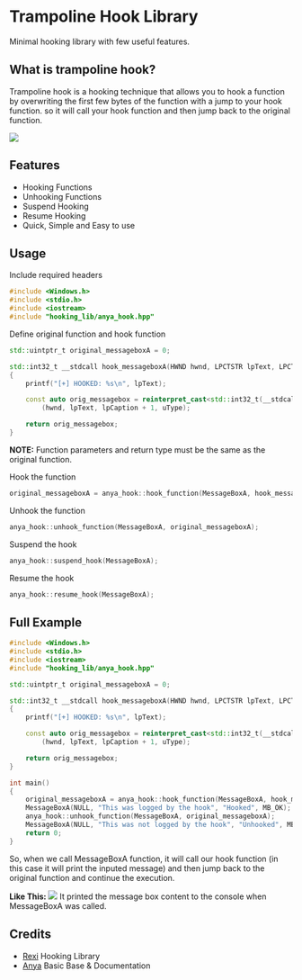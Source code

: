 # Trampoline Hook Library
Minimal hooking library with few useful features.

## What is trampoline hook?
Trampoline hook is a hooking technique that allows you to hook a function by overwriting the first few bytes of the function with a jump to your hook function. so it will call your hook function and then jump back to the original function.

<img src="http://jbremer.org/wp-posts/ah-trampoline.png">

## Features
- Hooking Functions 
- Unhooking Functions
- Suspend Hooking
- Resume Hooking
- Quick, Simple and Easy to use


## Usage
Include required headers
```cpp
#include <Windows.h>
#include <stdio.h>
#include <iostream>
#include "hooking_lib/anya_hook.hpp"
```

Define original function and hook function
```cpp
std::uintptr_t original_messageboxA = 0;

std::int32_t __stdcall hook_messageboxA(HWND hwnd, LPCTSTR lpText, LPCTSTR lpCaption, UINT uType)
{
    printf("[+] HOOKED: %s\n", lpText);

    const auto orig_messagebox = reinterpret_cast<std::int32_t(__stdcall*)(HWND, LPCTSTR, LPCTSTR, UINT)>(original_messageboxA)
        (hwnd, lpText, lpCaption + 1, uType);

    return orig_messagebox;
}
```
**NOTE:** Function parameters and return type must be the same as the original function.

Hook the function
```cpp
original_messageboxA = anya_hook::hook_function(MessageBoxA, hook_messageboxA);
```

Unhook the function
```cpp
anya_hook::unhook_function(MessageBoxA, original_messageboxA);
```

Suspend the hook
```cpp
anya_hook::suspend_hook(MessageBoxA);
```

Resume the hook
```cpp
anya_hook::resume_hook(MessageBoxA);
```

## Full Example
```cpp
#include <Windows.h>
#include <stdio.h>
#include <iostream>
#include "hooking_lib/anya_hook.hpp"

std::uintptr_t original_messageboxA = 0;

std::int32_t __stdcall hook_messageboxA(HWND hwnd, LPCTSTR lpText, LPCTSTR lpCaption, UINT uType)
{
    printf("[+] HOOKED: %s\n", lpText);

    const auto orig_messagebox = reinterpret_cast<std::int32_t(__stdcall*)(HWND, LPCTSTR, LPCTSTR, UINT)>(original_messageboxA)
        (hwnd, lpText, lpCaption + 1, uType);

    return orig_messagebox;
}

int main()
{
	original_messageboxA = anya_hook::hook_function(MessageBoxA, hook_messageboxA);
	MessageBoxA(NULL, "This was logged by the hook", "Hooked", MB_OK);
	anya_hook::unhook_function(MessageBoxA, original_messageboxA);
	MessageBoxA(NULL, "This was not logged by the hook", "Unhooked", MB_OK);
	return 0;
}
```
So, when we call MessageBoxA function, it will call our hook function (in this case it will print the inputed message) and then jump back to the original function and continue the execution.<br>

**Like This:**
<img src="https://media.discordapp.net/attachments/990376903129038869/1023236458619863111/unknown.png">
It printed the message box content to the console when MessageBoxA was called.

## Credits
- [Rexi](https://github.com/RexiRexii) Hooking Library
- [Anya](https://github.com/MoleTheDev) Basic Base & Documentation
